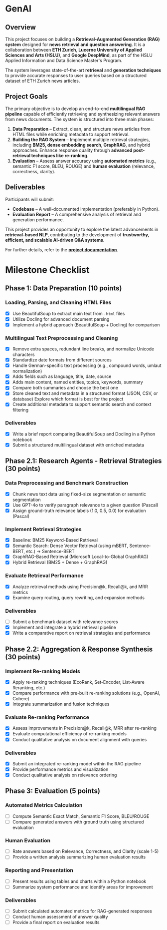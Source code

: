 # GenAI

## Overview

This project focuses on building a **Retrieval-Augmented Generation (RAG)
system** designed for **news retrieval and question answering**. It is a
collaboration between **ETH Zurich**, **Lucerne University of Applied Sciences
and Arts (HSLU)**, and **Google DeepMind**, as part of the HSLU Applied
Information and Data Science Master's Program.

The system leverages state-of-the-art **retrieval** and **generation
techniques** to provide accurate responses to user queries based on a structured
dataset of ETH Zurich news articles.

## Project Goals

The primary objective is to develop an end-to-end **multilingual RAG pipeline**
capable of efficiently retrieving and synthesizing relevant answers from news
documents. The system is structured into three main phases:

1. **Data Preparation** – Extract, clean, and structure news articles from HTML
   files while enriching metadata to support retrieval.
2. **Building the RAG System** – Implement multiple retrieval strategies,
   including **BM25, dense embedding search, GraphRAG**, and hybrid approaches.
   Enhance response quality through **advanced post-retrieval techniques like
   re-ranking**.
3. **Evaluation** – Assess answer accuracy using **automated metrics** (e.g.,
   semantic F1 score, BLEU, ROUGE) and **human evaluation** (relevance,
   correctness, clarity).

## Deliverables

Participants will submit:

- **Codebase** – A well-documented implementation (preferably in Python).
- **Evaluation Report** – A comprehensive analysis of retrieval and generation
  performance.

This project provides an opportunity to explore the latest advancements in
**retrieval-based NLP**, contributing to the development of **trustworthy,
efficient, and scalable AI-driven Q&A systems**.

For further details, refer to the
**[project documentation](/Guidelines/Project%20Requirements.pdf)**.

# Milestone Checklist

## Phase 1: Data Preparation (10 points)

### Loading, Parsing, and Cleaning HTML Files

- [x] Use BeautifulSoup to extract main text from `.html` files
- [x] Utilize Docling for advanced document parsing
- [x] Implement a hybrid approach (BeautifulSoup + Docling) for comparison

### Multilingual Text Preprocessing and Cleaning

- [x] Remove extra spaces, redundant line breaks, and normalize Unicode
      characters
- [x] Standardize date formats from different sources
- [x] Handle German-specific text processing (e.g., compound words, umlaut
      normalization)
- [x] Adds fields such as language, title, date, source
- [x] Adds main content, named entities, topics, keywords, summary
- [x] Compare both summaries and choose the best one
- [x] Store cleaned text and metadata in a structured format (JSON, CSV, or
      database) Explore which format is best for the project
- [x] Create additional metadata to support semantic search and context
      filtering

### Deliverables

- [x] Write a brief report comparing BeautifulSoup and Docling in a Python
      notebook
- [x] Submit a structured multilingual dataset with enriched metadata

## Phase 2.1: Research Agents - Retrieval Strategies (30 points)

### Data Preprocessing and Benchmark Construction

- [x] Chunk news text data using fixed-size segmentation or semantic
      segmentation
- [x] Use GPT-4o to verify paragraph relevance to a given question (Pascal)
- [x] Assign ground-truth relevance labels (1.0, 0.5, 0.0) for evaluation
      (Pascal)

### Implement Retrieval Strategies

- [x] Baseline: BM25 Keyword-Based Retrieval
- [x] Semantic Search: Dense Vector Retrieval (using mBERT, Sentence-BERT, etc.)
      -> Sentence-BERT
- [x] GraphRAG-Based Retrieval (Microsoft Local-to-Global GraphRAG)
- [x] Hybrid Retrieval (BM25 + Dense + GraphRAG)

### Evaluate Retrieval Performance

- [x] Analyze retrieval methods using Precision@k, Recall@k, and MRR metrics
- [x] Examine query routing, query rewriting, and expansion methods

### Deliverables

- [ ] Submit a benchmark dataset with relevance scores
- [x] Implement and integrate a hybrid retrieval pipeline
- [x] Write a comparative report on retrieval strategies and performance

## Phase 2.2: Aggregation & Response Synthesis (30 points)

### Implement Re-ranking Models

- [x] Apply re-ranking techniques (EcoRank, Set-Encoder, List-Aware Reranking,
      etc.)
- [x] Compare performance with pre-built re-ranking solutions (e.g., OpenAI,
      Cohere)
- [x] Integrate summarization and fusion techniques

### Evaluate Re-ranking Performance

- [x] Assess improvements in Precision@k, Recall@k, MRR after re-ranking
- [x] Evaluate computational efficiency of re-ranking models
- [x] Conduct qualitative analysis on document alignment with queries

### Deliverables

- [x] Submit an integrated re-ranking model within the RAG pipeline
- [x] Provide performance metrics and visualization
- [x] Conduct qualitative analysis on relevance ordering

## Phase 3: Evaluation (5 points)

### Automated Metrics Calculation

- [ ] Compute Semantic Exact Match, Semantic F1 Score, BLEU/ROUGE
- [ ] Compare generated answers with ground truth using structured evaluation

### Human Evaluation

- [ ] Rate answers based on Relevance, Correctness, and Clarity (scale 1-5)
- [ ] Provide a written analysis summarizing human evaluation results

### Reporting and Presentation

- [ ] Present results using tables and charts within a Python notebook
- [ ] Summarize system performance and identify areas for improvement

### Deliverables

- [ ] Submit calculated automated metrics for RAG-generated responses
- [ ] Conduct human assessment of answer quality
- [ ] Provide a final report on evaluation results

